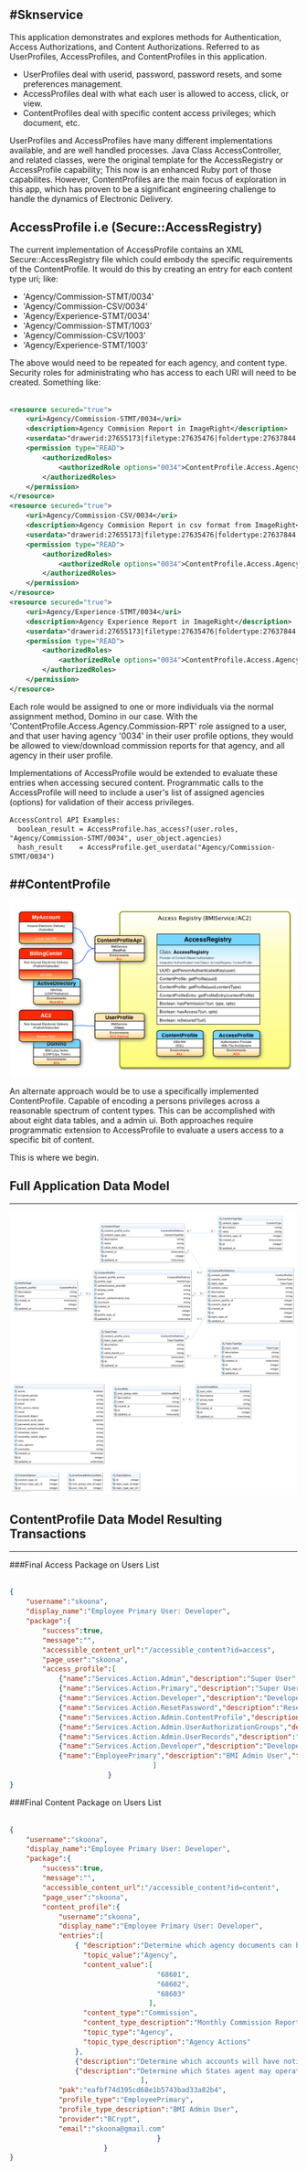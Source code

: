 #Sknservice
---

This application demonstrates and explores methods for Authentication, Access Authorizations,
and Content Authorizations.  Referred to as UserProfiles, AccessProfiles, and ContentProfiles in
this application.

* UserProfiles deal with userid, password, password resets, and some preferences management.
* AccessProfiles deal with what each user is allowed to access, click, or view.
* ContentProfiles deal with specific content access privileges; which document, etc.
    
UserProfiles and AccessProfiles have many different implementations available, and are well handled processes. Java Class AccessController, and related classes,
 were the original template for the AccessRegistry or AccessProfile capability; This now is an enhanced Ruby port of those capabilites. However,
ContentProfiles are the main focus of exploration in this app, which has proven to be a significant 
engineering challenge to handle the dynamics of Electronic Delivery.  

AccessProfile i.e (Secure::AccessRegistry)
---

The current implementation of
AccessProfile contains an XML Secure::AccessRegistry file which could embody the specific requirements of
the ContentProfile.  It would do this by creating an entry for each content type uri; like:

* 'Agency/Commission-STMT/0034'
* 'Agency/Commission-CSV/0034'
* 'Agency/Experience-STMT/0034'
* 'Agency/Commission-STMT/1003'
* 'Agency/Commission-CSV/1003'
* 'Agency/Experience-STMT/1003'
    
The above would need to be repeated for each agency, and content type. Security roles for administrating
who has access to each URI will need to be created.  Something like:

```Xml

<resource secured="true">
    <uri>Agency/Commission-STMT/0034</uri>
    <description>Agency Commision Report in ImageRight</description>
    <userdata>"drawerid:27655173|filetype:27635476|foldertype:27637844|doctype:955"</userdata>
    <permission type="READ">
        <authorizedRoles>
            <authorizedRole options="0034">ContentProfile.Access.Agency.Commission-STMT</authorizedRole>
        </authorizedRoles>
    </permission>
</resource>
<resource secured="true">
    <uri>Agency/Commission-CSV/0034</uri>
    <description>Agency Commision Report in csv format from ImageRight</description>
    <userdata>"drawerid:27655173|filetype:27635476|foldertype:27637844|doctype:955"</userdata>
    <permission type="READ">
        <authorizedRoles>
            <authorizedRole options="0034">ContentProfile.Access.Agency.Commission-CSV</authorizedRole>
        </authorizedRoles>
    </permission>
</resource>
<resource secured="true">
    <uri>Agency/Experience-STMT/0034</uri>
    <description>Agency Experience Report in ImageRight</description>
    <userdata>"drawerid:27655173|filetype:27635476|foldertype:27637844|doctype:955"</userdata>
    <permission type="READ">
        <authorizedRoles>
            <authorizedRole options="0034">ContentProfile.Access.Agency.Experience-STMT</authorizedRole>
        </authorizedRoles>
    </permission>
</resource>

```

Each role would be assigned to one or more individuals via the normal assignment method, Domino in our case.  With the
'ContentProfile.Access.Agency.Commission-RPT' role assigned to a user, and that user having agency '0034' in their 
user profile options, they would be allowed to view/download commission reports for that agency, and all agency in their user profile.  

Implementations of AccessProfile would be extended to 
evaluate these entries when accessing secured content.  Programmatic calls to the AccessProfile will need
to include a user's list of assigned agencies (options) for validation of their access privileges. 

    AccessControl API Examples: 
      boolean_result = AccessProfile.has_access?(user.roles, "Agency/Commission-STMT/0034", user_object.agencies)
      hash_result    = AccessProfile.get_userdata("Agency/Commission-STMT/0034")

##ContentProfile
---

![ContentProfile](app/assets/images/AccessProfile-AccessRegistry.png "ContentProfile")

An alternate approach would be to use a specifically implemented ContentProfile. Capable of encoding
a persons privileges across a reasonable spectrum of content types.  This can be accomplished with
about eight data tables, and a admin ui.   Both approaches require programmatic extension to AccessProfile
to evaluate a users access to a specific bit of content.  

This is where we begin.


## Full Application Data Model
---

![App Data Model](app/assets/images/sknService-DataModel.png "Application Data Model")


## ContentProfile Data Model Resulting Transactions
---

###Final Access Package on Users List

```json

{
    "username":"skoona",
    "display_name":"Employee Primary User: Developer",
    "package":{
        "success":true,
        "message":"",
        "accessible_content_url":"/accessible_content?id=access",
        "page_user":"skoona",
        "access_profile":[
            {"name":"Services.Action.Admin","description":"Super User","type":"EmployeePrimary"},
            {"name":"Services.Action.Primary","description":"Super User","type":"EmployeePrimary"},
            {"name":"Services.Action.Developer","description":"Developer","type":"EmployeePrimary"},
            {"name":"Services.Action.ResetPassword","description":"Reset Forgotten Password via EMail","type":"EmployeePrimary"},
            {"name":"Services.Action.Admin.ContentProfile","description":"Administer Authorization Content Profile","type":"EmployeePrimary"},
            {"name":"Services.Action.Admin.UserAuthorizationGroups","description":"Administer Authorization Group","type":"EmployeePrimary"},
            {"name":"Services.Action.Admin.UserRecords","description":"Administer User Records","type":"EmployeePrimary"},
            {"name":"Services.Action.Developer","description":"Developer","type":"Assigned Role"},
            {"name":"EmployeePrimary","description":"BMI Admin User","type":"Assigned Group"}
                                   ]
                        }
}

```

###Final Content Package on Users List

```json

{
    "username":"skoona",
    "display_name":"Employee Primary User: Developer",
    "package":{
        "success":true,
        "message":"",
        "accessible_content_url":"/accessible_content?id=content",
        "page_user":"skoona",
        "content_profile":{
            "username":"skoona",
            "display_name":"Employee Primary User: Developer",
            "entries":[
                { "description":"Determine which agency documents can be seen",
                  "topic_value":"Agency",
                  "content_value":[
                                    "68601",
                                    "68602",
                                    "68603"
                                  ],
                  "content_type":"Commission",
                  "content_type_description":"Monthly Commission Reports and Files",
                  "topic_type":"Agency",
                  "topic_type_description":"Agency Actions"
                },
                {"description":"Determine which accounts will have notification sent","topic_value":"Account","content_value":["AdvCancel","FutCancel","Cancel"],"content_type":"Notification","content_type_description":"Email Notification of Related Events","topic_type":"Account","topic_type_description":"Account Actions"},
                {"description":"Determine which States agent may operate in.","topic_value":"LicensedStates","content_value":["21","9","23"],"content_type":"Operations","content_type_description":"Business Operational Metric","topic_type":"LicensedStates","topic_type_description":"Agent Actions"}
                                ],
            "pak":"eafbf74d395cd68e1b5743bad33a82b4",
            "profile_type":"EmployeePrimary",
            "profile_type_description":"BMI Admin User",
            "provider":"BCrypt",
            "email":"skoona@gmail.com"
                                    }
                       }
}

```

